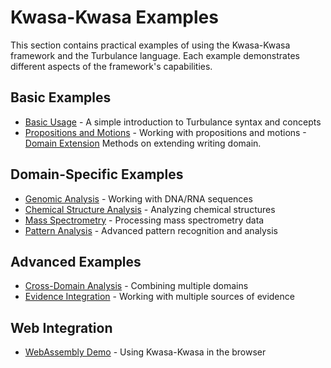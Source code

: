# Kwasa-Kwasa Examples

This section contains practical examples of using the Kwasa-Kwasa framework and the Turbulance language. Each example demonstrates different aspects of the framework's capabilities.

## Basic Examples

- [Basic Usage](basic_example.md) - A simple introduction to Turbulance syntax and concepts
- [Propositions and Motions](proposition_example.md) - Working with propositions and motions
-[Domain Extension](domain-extension.md) Methods on extending writing domain.

## Domain-Specific Examples

- [Genomic Analysis](genomic_analysis.md) - Working with DNA/RNA sequences
- [Chemical Structure Analysis](chemistry_analysis.md) - Analyzing chemical structures
- [Mass Spectrometry](spectrometry_analysis.md) - Processing mass spectrometry data
- [Pattern Analysis](pattern_analysis.md) - Advanced pattern recognition and analysis

## Advanced Examples

- [Cross-Domain Analysis](cross_domain_analysis.md) - Combining multiple domains
- [Evidence Integration](evidence_integration.md) - Working with multiple sources of evidence

## Web Integration

- [WebAssembly Demo](wasm_demo.md) - Using Kwasa-Kwasa in the browser 